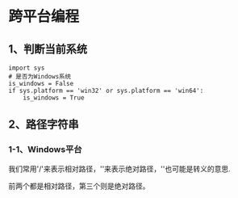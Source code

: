 # 跨平台编程

## 1、判断当前系统
```
import sys
# 是否为Windows系统
is_windows = False
if sys.platform == 'win32' or sys.platform == 'win64':
    is_windows = True
```

## 2、路径字符串

### 1-1、Windows平台
我们常用'/'来表示相对路径，'\'来表示绝对路径，'\'也可能是转义的意思.

前两个都是相对路径，第三个则是绝对路径。








